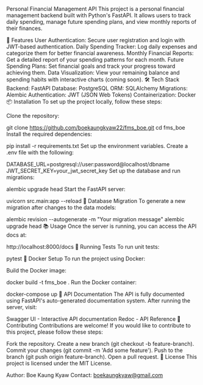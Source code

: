 <!-- # Database Migration
alembic revision --autogenerate -m "Initial migration"
alembic upgrade head -->

Personal Financial Management API
This project is a personal financial management backend built with Python's FastAPI. It allows users to track daily spending, manage future spending plans, and view monthly reports of their finances.

🚀 Features
User Authentication: Secure user registration and login with JWT-based authentication.
Daily Spending Tracker: Log daily expenses and categorize them for better financial awareness.
Monthly Financial Reports: Get a detailed report of your spending patterns for each month.
Future Spending Plans: Set financial goals and track your progress toward achieving them.
Data Visualization: View your remaining balance and spending habits with interactive charts (coming soon).
🛠️ Tech Stack
Backend: FastAPI
Database: PostgreSQL
ORM: SQLAlchemy
Migrations: Alembic
Authentication: JWT (JSON Web Tokens)
Containerization: Docker
📦 Installation
To set up the project locally, follow these steps:

Clone the repository:

git clone https://github.com/boekaungkyaw22/fms_boe.git
cd fms_boe
Install the required dependencies:

pip install -r requirements.txt
Set up the environment variables. Create a .env file with the following:

DATABASE_URL=postgresql://user:password@localhost/dbname
JWT_SECRET_KEY=your_jwt_secret_key
Set up the database and run migrations:

alembic upgrade head
Start the FastAPI server:

uvicorn src.main:app --reload
🔄 Database Migration
To generate a new migration after changes to the data models:

alembic revision --autogenerate -m "Your migration message"
alembic upgrade head
📚 Usage
Once the server is running, you can access the API docs at:

http://localhost:8000/docs
🧪 Running Tests
To run unit tests:

pytest
🐳 Docker Setup
To run the project using Docker:

Build the Docker image:

docker build -t fms_boe .
Run the Docker container:

docker-compose up
📖 API Documentation
The API is fully documented using FastAPI's auto-generated documentation system. After running the server, visit:

Swagger UI - Interactive API documentation
Redoc - API Reference
👥 Contributing
Contributions are welcome! If you would like to contribute to this project, please follow these steps:

Fork the repository.
Create a new branch (git checkout -b feature-branch).
Commit your changes (git commit -m 'Add some feature').
Push to the branch (git push origin feature-branch).
Open a pull request.
📝 License
This project is licensed under the MIT License.

Author: Boe Kaung Kyaw
Contact: boekaungkyaw@gmail.com
